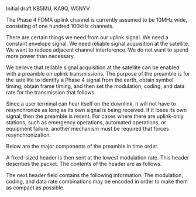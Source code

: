 Initial draft KB5MU, KA9Q, W5NYV

The Phase 4 FDMA uplink channel is currently assumed to be 10MHz wide,
consisting of one hundred 100kHz channels.

There are certain things we need from our uplink signal. We need a
constant envelope signal. We need reliable signal acquisition at the
satellite. We want to reduce adjacent channel interference. We do not
want to spend more power than necessary.

We believe that reliable signal acquisition at the satellite can be
enabled with a preamble on uplink transmissions. The purpose of the
preamble is for the satellite to identify a Phase 4 signal from the
earth, obtain symbol timing, obtain frame timing, and then set the
modulation, coding, and data rate for the transmission that follows.

Since a user terminal can hear itself on the downlink, it will not have
to resynchronize as long as its own signal is being received. If it
loses its own signal, then the preamble is resent. For cases where there
are uplink-only stations, such as emergency operations, automated
operations, or equipment failure, another mechanism must be required
that forces resynchronization.

Below are the major components of the preamble in time order.

A fixed-sized header is then sent at the lowest modulation rate. This
header describes the packet. The contents of the header are as follows.

The next header field contains the following information. The
modulation, coding, and data rate combinations may be encoded in order
to make them as compact as possible.

